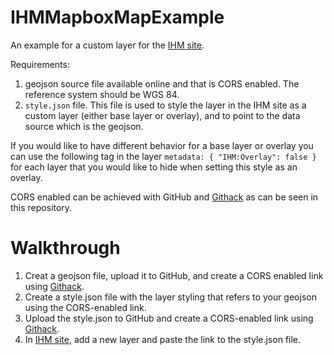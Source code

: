 # IHMMapboxMapExample

An example for a custom layer for the [IHM site](https://israelhiking.osm.org.il).

Requirements:
1. geojson source file available online and that is CORS enabled. The reference system should be WGS 84.
2. `style.json` file. This file is used to style the layer in the IHM site as a custom layer (either base layer or overlay), and to point to the data source which is the geojson.

If you would like to have different behavior for a base layer or overlay you can use the following tag in the layer `metadata: { "IHM:Overlay": false }` for each layer that you would like to hide when setting this style as an overlay.

CORS enabled can be achieved with GitHub and [Githack](https://raw.githack.com/) as can be seen in this repository.

Walkthrough
===========
1. Creat a geojson file, upload it to GitHub, and create a CORS enabled link using [Githack](https://raw.githack.com/).
2. Create a style.json file with the layer styling that refers to your geojson using the CORS-enabled link. 
3. Upload the style.json to GitHub and create a CORS-enabled link using [Githack](https://raw.githack.com/).
4. In [IHM site](https://israelhiking.osm.org.il), add a new layer and paste the link to the style.json file.